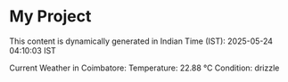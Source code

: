 # My Project

This content is dynamically generated in Indian Time (IST): 2025-05-24 04:10:03 IST


Current Weather in Coimbatore:
Temperature: 22.88 °C
Condition: drizzle
